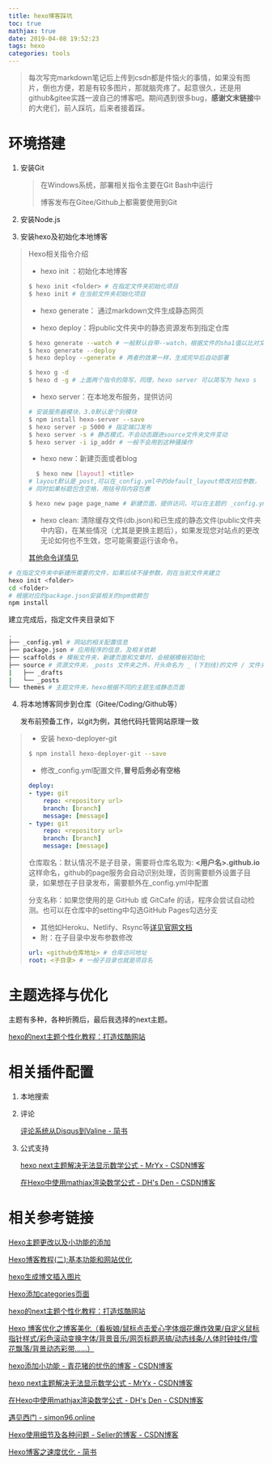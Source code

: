 ```yaml
---
title: hexo博客踩坑
toc: true
mathjax: true
date: 2019-04-08 19:52:23
tags: hexo
categories: tools
---
```


> 每次写完markdown笔记后上传到csdn都是件恼火的事情，如果没有图片，倒也方便，若是有较多图片，那就脑壳疼了。起意很久，还是用github&gitee实践一波自己的博客吧。期间遇到很多bug，**感谢文末链接**中的大佬们，前人踩坑，后来者接着踩。

<!-- more -->
# 环境搭建

1. 安装Git

   > 在Windows系统，部署相关指令主要在Git Bash中运行
   >
   > 博客发布在Gitee/Github上都需要使用到Git

2. 安装Node.js

3. 安装hexo及初始化本地博客

> Hexo相关指令介绍
>
> + hexo init ：初始化本地博客
>
> ```bash
> $ hexo init <folder> # 在指定文件夹初始化项目
> $ hexo init # 在当前文件夹初始化项目
> ```
> + hexo generate： 通过markdown文件生成静态网页
>
> + hexo deploy：将public文件夹中的静态资源发布到指定仓库
>
> ```bash
> $ hexo generate --watch # 一般默认自带--watch，根据文件的sha1值以比对文件是否改动，从而及时刷新
> $ hexo generate --deploy
> $ hexo deploy --generate # 两者的效果一样，生成完毕后自动部署
> ```
>
> ```bash
> $ hexo g -d
> $ hexo d -g # 上面两个指令的简写，同理，hexo server 可以简写为 hexo s
> ```
> + hexo server：在本地发布服务，提供访问
>
> ```bash
> # 安装服务器模块，3.0默认是个别模块
> $ npm install hexo-server --save
> $ hexo server -p 5000 # 指定端口发布
> $ hexo server -s # 静态模式，不会动态跟进source文件夹文件变动
> $ hexo server -i ip_addr # 一般不会用到这种骚操作
> ```
>
> + hexo new：新建页面或者blog
>
> ```bash
>   $ hexo new [layout] <title> 
> # layout默认是_post,可以在_config.yml中的default_layout修改对应参数，
> # 同时如果标题包含空格，用括号将内容包裹  
> ```
>
> ```bash
> $ hexo new page page_name # 新建页面，提供访问，可以在主题的 _config.yml中修改提供访问 
> ```
> + hexo clean: 清除缓存文件(db.json)和已生成的静态文件(public文件夹中内容)，在某些情况（尤其是更换主题后），如果发现您对站点的更改无论如何也不生效，您可能需要运行该命令。
>
>  [其他命令详情见](https://hexo.io/zh-cn/docs/commands.html)

```bash
# 在指定文件夹中新建所需要的文件，如果后续不接参数，则在当前文件夹建立
hexo init <folder> 
cd <folder>
# 根据对应的package.json安装相关的npm依赖包
npm install
```

建立完成后，指定文件夹目录如下

```bash
.
├── _config.yml # 网站的相关配置信息
├── package.json # 应用程序的信息，及相关依赖
├── scaffolds # 模板文件夹，新建页面和文章时，会根据模板初始化
├── source # 资源文件夹，_posts 文件夹之外，开头命名为 _ (下划线)的文件 / 文件夹和隐藏的文件将会被忽略。
|   ├── _drafts 
|   └── _posts 
└── themes # 主题文件夹，hexo根据不同的主题生成静态页面
```

4. 将本地博客同步到仓库（Gitee/Coding/Github等）

   发布前预备工作，以git为例，其他代码托管网站原理一致

> + 安装 hexo-deployer-git
>
> ```bash
> $ npm install hexo-deployer-git --save
> ```
> + 修改_config.yml配置文件,**冒号后务必有空格**
> ```yml
> deploy:
> - type: git
>     repo: <repository url>
>     branch: [branch]
>     message: [message]
> - type: git
>     repo: <repository url>
>     branch: [branch]
>     message: [message]
> ```
> 仓库取名：默认情况不是子目录，需要将仓库名取为: **<用户名>.github.io** 这样命名，github的page服务会自动识别处理，否则需要额外设置子目录，如果想在子目录发布，需要额外在_config.yml中配置
>
> 分支名称：如果您使用的是 GitHub 或 GitCafe 的话，程序会尝试自动检测。也可以在仓库中的setting中勾选GitHub Pages勾选分支
>
> + 其他如Heroku、Netlify、Rsync等[详见官网文档](https://hexo.io/zh-cn/docs/deployment)
> + 附：在子目录中发布参数修改
>
> ```yml
> url: <github仓库地址> # 仓库访问地址
> root: <子目录> # 一般子目录也就是项目名
> ```
>

# 主题选择与优化

主题有多种，各种折腾后，最后我选择的next主题。

[hexo的next主题个性化教程：打造炫酷网站](https://blog.csdn.net/qq_33699981/article/details/72716951)

# 相关插件配置

1. 本地搜索

2. 评论

   [评论系统从Disqus到Valine - 简书](https://www.jianshu.com/p/532acf1d41c1)

3. 公式支持

   [hexo next主题解决无法显示数学公式 - MrYx - CSDN博客](https://blog.csdn.net/yexiaohhjk/article/details/82526604)

   [在Hexo中使用mathjax渲染数学公式 - DH's Den - CSDN博客](https://blog.csdn.net/u013282174/article/details/80666123)

# 相关参考链接

[Hexo主题更改以及小功能的添加](https://www.jianshu.com/p/c9de55660d1b)

[Hexo博客教程(二):基本功能和网站优化](https://www.jianshu.com/p/2a70262295e4?utm_campaign=maleskine&utm_content=note&utm_medium=seo_notes&utm_source=recommendation)

[hexo生成博文插入图片](https://blog.csdn.net/sugar_rainbow/article/details/57415705)

[Hexo添加categories页面](https://www.voidking.com/2018/06/11/deve-hexo-categories/)

[hexo的next主题个性化教程：打造炫酷网站](https://blog.csdn.net/qq_33699981/article/details/72716951)

[Hexo 博客优化之博客美化（看板娘/鼠标点击爱心字体烟花爆炸效果/自定义鼠标指针样式/彩色滚动变换字体/背景音乐/网页标题恶搞/动态线条/人体时钟挂件/雪花飘落/背景动态彩带......）](https://blog.csdn.net/qq_36759224/article/details/85420403)

[hexo添加小功能 - 青花猪的忧伤的博客 - CSDN博客](https://blog.csdn.net/qq_43020645/article/details/82793753)

[hexo next主题解决无法显示数学公式 - MrYx - CSDN博客](https://blog.csdn.net/yexiaohhjk/article/details/82526604)

[在Hexo中使用mathjax渲染数学公式 - DH's Den - CSDN博客](https://blog.csdn.net/u013282174/article/details/80666123)

[遇见西门 - simon96.online](https://www.simon96.online/)

[Hexo使用细节及各种问题 - Selier的博客 - CSDN博客](https://blog.csdn.net/the_liang/article/details/82288346)

[Hexo博客之速度优化 - 简书](https://www.jianshu.com/p/93b63852f0b3)